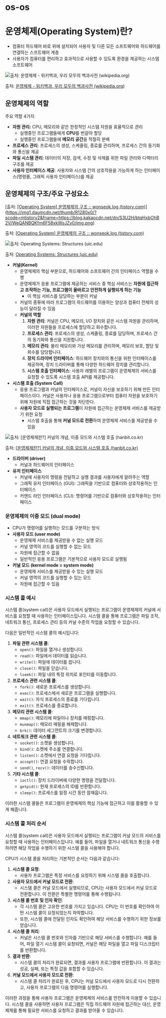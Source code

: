 # os-os

# 운영체제(Operating System)란?

- 컴퓨터 하드웨어 바로 위에 설치되어 사용자 및 다른 모든 소프트웨어와 하드웨어를 연결하는 스프트웨어 계층
- 사용자가 컴퓨터를 편리하고 효과적으로 사용할 수 있도록 환경을 제공하는 시스템 소프트웨어

![출처: [운영체제 - 위키백과, 우리 모두의 백과사전 (wikipedia.org)](https://ko.wikipedia.org/wiki/%EC%9A%B4%EC%98%81%EC%B2%B4%EC%A0%9C)](https://upload.wikimedia.org/wikipedia/commons/thumb/3/3a/Operating_system_placement_kor.svg/270px-Operating_system_placement_kor.svg.png)

출처: [운영체제 - 위키백과, 우리 모두의 백과사전 (wikipedia.org)](https://ko.wikipedia.org/wiki/%EC%9A%B4%EC%98%81%EC%B2%B4%EC%A0%9C)




## 운영체제의 역할

주요 역할 4가지

- **자원 관리:** CPU, 메모리와 같은 한정적인 시스템 자원을 효율적으로 관리
    - 실행중인 프로그램들에게 **CPU**를 번갈아 할당
    - 실행중인 프로그램들에 **메모리 공간**을 적절히 분배
- **프로세스 관리**: 프로세스의 생성, 스케줄링, 종료를 관리하며, 프로세스 간의 동기화와 통신을 제공
- **파일 시스템 관리**: 데이터의 저장, 검색, 수정 및 삭제를 위한 파일 관리와 디렉터리 구조를 제공
- **사용자 인터페이스 제공**: 사용자와 시스템 간의 상호작용을 가능하게 하는 인터페이스(명령줄, 그래픽 사용자 인터페이스)를 제공

## 운영체제의 구조/주요 구성요소

[출처: [[Operating System] 운영체제의 구조 :: wonseok.log (tistory.com)](https://math-coding.tistory.com/80)](https://img1.daumcdn.net/thumb/R1280x0/?scode=mtistory2&fname=https://blog.kakaocdn.net/dn/S3U2H/btqHxbOhB2V/WeQANBQKfm6F58xkWsJZy0/img.png)

출처: [[Operating System] 운영체제의 구조 :: wonseok.log (tistory.com)](https://math-coding.tistory.com/80)

![출처: [Operating Systems: Structures (uic.edu)](https://www.cs.uic.edu/~jbell/CourseNotes/OperatingSystems/2_Structures.html)](https://www.cs.uic.edu/~jbell/CourseNotes/OperatingSystems/images/Chapter2/2_01_OS_Services.jpg)

출처: [Operating Systems: Structures (uic.edu)](https://www.cs.uic.edu/~jbell/CourseNotes/OperatingSystems/2_Structures.html)

- **커널(Kernel)**
    - 운영체제의 핵심 부분으로, 하드웨어와 소프트웨어 간의 인터페이스 역할을 수행
    - 운영체제가 응용 프로그램에 제공하는 서비스 중 핵심 서비스는 **자원에 접근하고 조작하는 기능, 프로그램이 올바르고 안전하게 실행되게 하는 기능**
        - 이 핵심 서비스를 담당하는 부분이 커널
    - 커널의 종류에 따라 프로그램이 하드웨어를 이용하는 양상과 컴퓨터 전체의 성능이 달라질 수 있음
    - **커널의 역할**
        1. **자원 관리**: 커널은 CPU, 메모리, I/O 장치와 같은 시스템 자원을 관리하며, 이러한 자원들을 프로세스에 할당하고 회수합니다.
        2. **프로세스 관리**: 프로세스의 생성, 스케줄링, 종료를 담당하며, 프로세스 간의 동기화와 통신을 지원합니다.
        3. **메모리 관리**: 물리 메모리와 가상 메모리를 관리하며, 메모리 보호, 할당 및 회수를 담당합니다.
        4. **장치 드라이버 인터페이스**: 하드웨어 장치와의 통신을 위한 인터페이스를 제공하며, 장치 드라이버를 통해 다양한 하드웨어 장치를 관리합니다.
        5. **시스템 호출 인터페이스**: 사용자 레벨의 프로그램이 운영체제의 서비스를 요청할 수 있도록 시스템 호출 API를 제공합니다.
- **시스템 호출 (System Call)**
    - 응용 프로그램과 커널의 인터페이스로, 커널이 자신을 보호하기 위해 만든 인터페이스이다. 커널은 사용자나 응용 프로그램으로부터 컴퓨터 자원을 보호하기 위해 자원에 직접 접근하는 것을 차단한다.
    - **사용자 모드로 실행되는 프로그램**이 자원에 접근하는 운영체제 서비스를 제공받기 위한 요청
        - 시스템 호출을 통해 **커널 모드로 전환**하여 운영체제 서비스를 제공받을 수 있음

![출처: [[운영체제란?] 커널의 개념, 이중 모드와 시스템 호출 (hanbit.co.kr)](https://hongong.hanbit.co.kr/%EC%9A%B4%EC%98%81%EC%B2%B4%EC%A0%9C%EB%9E%80-%EC%BB%A4%EB%84%90%EC%9D%98-%EA%B0%9C%EB%85%90-%EC%9D%91%EC%9A%A9-%ED%94%84%EB%A1%9C%EA%B7%B8%EB%9E%A8-%EC%8B%A4%ED%96%89%EC%9D%84-%EC%9C%84%ED%95%9C/)](https://hongong.hanbit.co.kr/wp-content/uploads/2022/09/운영체제-커널모드-사용자모드-2.png)

출처: [[운영체제란?] 커널의 개념, 이중 모드와 시스템 호출 (hanbit.co.kr)](https://hongong.hanbit.co.kr/%EC%9A%B4%EC%98%81%EC%B2%B4%EC%A0%9C%EB%9E%80-%EC%BB%A4%EB%84%90%EC%9D%98-%EA%B0%9C%EB%85%90-%EC%9D%91%EC%9A%A9-%ED%94%84%EB%A1%9C%EA%B7%B8%EB%9E%A8-%EC%8B%A4%ED%96%89%EC%9D%84-%EC%9C%84%ED%95%9C/)

- **드라이버 (driver)**
    - 커널과 하드웨어의 인터페이스
- **유저 인터페이스**
    - 커널에 사용자의 명령을 전달하고 실행 결과를 사용자에게 알려주는 역할
    - 그래픽 유저 인터페이스 (GUI): 그래픽을 기반으로 컴퓨터와 상호작용하는 인터페이스
    - 커맨드 라인 인터페이스 (CLI): 명령어를 기반으로 컴퓨터와 상호작용하는 인터페이스

### 운영체제의 이중 모드 (dual mode)

- CPU가 명령어를 실행하는 모드를 구분하는 방식
- **사용자 모드 (user mode)**
    - 운영체제 서비스를 제공받을 수 없는 실행 모드
    - 커널 영역의 코드를 실행할 수 없는 모드
    - 자원에 접근할 수 없음
    - 일반적인 응용 프로그램은 기본적으로 사용자 모드로 실행됨
- **커널 모드 (kernel mode = system mode)**
    - 운영체제 서비스를 제공받을 수 있는 실행 모드
    - 커널 영역의 코드를 실행할 수 있는 모드
    - 자원에 접근할 수 있음

### 시스템 콜 예시

시스템 콜(system call)은 사용자 모드에서 실행되는 프로그램이 운영체제의 커널에 서비스를 요청할 때 사용하는 인터페이스입니다. 시스템 콜을 통해 프로그램은 파일 조작, 네트워크 통신, 프로세스 관리 등의 커널 수준의 작업을 요청할 수 있습니다.

다음은 일반적인 시스템 콜의 예시입니다:

1. **파일 관련 시스템 콜**:
    - `open()`: 파일을 열거나 생성합니다.
    - `read()`: 파일에서 데이터를 읽습니다.
    - `write()`: 파일에 데이터를 씁니다.
    - `close()`: 파일을 닫습니다.
    - `lseek()`: 파일 내의 특정 위치로 포인터를 이동합니다.
2. **프로세스 관련 시스템 콜**:
    - `fork()`: 새로운 프로세스를 생성합니다.
    - `exec()`: 프로세스에서 새로운 프로그램을 실행합니다.
    - `wait()`: 자식 프로세스의 종료를 기다립니다.
    - `exit()`: 프로세스를 종료합니다.
3. **메모리 관련 시스템 콜**:
    - `mmap()`: 메모리에 파일이나 장치를 매핑합니다.
    - `munmap()`: 메모리 매핑을 해제합니다.
    - `brk()`: 데이터 세그먼트의 크기를 변경합니다.
4. **네트워크 관련 시스템 콜**:
    - `socket()`: 소켓을 생성합니다.
    - `bind()`: 소켓에 주소를 연결합니다.
    - `listen()`: 소켓에서 연결 요청을 기다립니다.
    - `accept()`: 연결 요청을 수락합니다.
    - `send()`, `recv()`: 데이터를 송수신합니다.
5. **기타 시스템 콜**:
    - `ioctl()`: 장치 드라이버에 다양한 명령을 전달합니다.
    - `getpid()`: 현재 프로세스의 ID를 반환합니다.
    - `sleep()`: 프로세스를 일정 시간 동안 잠재웁니다.

이러한 시스템 콜들은 프로그램이 운영체제의 핵심 기능에 접근하고 이를 활용할 수 있게 해줍니다.

### 시스템 콜 처리 순서

시스템 콜(system call)은 사용자 모드에서 실행되는 프로그램이 커널 모드의 서비스를 요청할 때 사용하는 인터페이스입니다. 예를 들어, 파일을 열거나 네트워크 통신을 수행하려면 해당 작업을 수행하기 위한 시스템 콜을 사용해야 합니다.

CPU가 시스템 콜을 처리하는 기본적인 순서는 다음과 같습니다:

1. **시스템 콜 요청**:
    - 사용자 프로그램은 특정 서비스를 요청하기 위해 시스템 콜을 호출합니다.
2. **사용자 모드에서 커널 모드로 전환**:
    - 시스템 콜은 커널 모드에서 실행되므로, CPU는 사용자 모드에서 커널 모드로 전환합니다. 이 전환은 특별한 명령어를 통해 수행됩니다.
3. **시스템 콜 번호 및 인자 확인**:
    - 각 시스템 콜은 고유한 번호를 가지고 있습니다. CPU는 이 번호를 확인하여 어떤 시스템 콜이 요청되었는지 파악합니다.
    - 또한, 시스템 콜에 전달된 인자도 확인하여 해당 서비스를 수행하기 위한 정보를 얻습니다.
4. **시스템 콜 처리**:
    - 커널은 시스템 콜 번호와 인자를 기반으로 해당 서비스를 수행합니다. 예를 들어, 파일 열기 시스템 콜이 요청되면, 커널은 해당 파일을 열고 파일 디스크립터를 반환합니다.
5. **결과 반환**:
    - 시스템 콜의 처리가 완료되면, 결과를 사용자 프로그램에 반환합니다. 이 결과는 성공, 실패, 또는 특정 값을 포함할 수 있습니다.
6. **커널 모드에서 사용자 모드로 전환**:
    - 시스템 콜 처리가 완료된 후, CPU는 커널 모드에서 사용자 모드로 다시 전환하고, 사용자 프로그램의 다음 명령어를 실행합니다.

이러한 과정을 통해 사용자 프로그램은 운영체제의 서비스를 안전하게 이용할 수 있습니다. 시스템 콜을 사용하면 사용자 프로그램은 직접 하드웨어 자원에 접근하는 대신, 운영체제를 통해 필요한 서비스를 요청하고 결과를 받아올 수 있습니다.